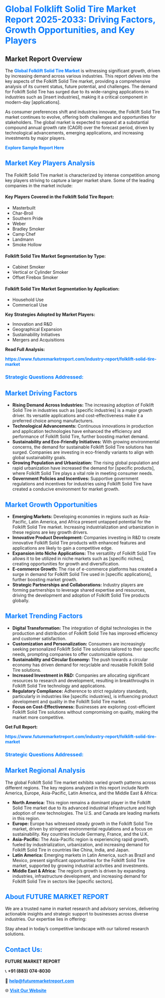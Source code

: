 <h1 style="color: #007BFF;">Global Folklift Solid Tire Market Report 2025-2033: Driving Factors, Growth Opportunities, and Key Players</h1>

<section id="overview">
<h2>Market Report Overview</h2>
<p>The <a href="https://www.futuremarketreport.com/industry-report/folklift-solid-tire-market" style="color: #007BFF; text-decoration: none;"><strong>Global Folklift Solid Tire Market</strong></a> is witnessing significant growth, driven by increasing demand across various industries. This report delves into the key aspects of the Folklift Solid Tire market, providing a comprehensive analysis of its current status, future potential, and challenges. The demand for Folklift Solid Tire has surged due to its wide-ranging applications in industries such as [insert industries], making it a critical component in modern-day [applications].</p>
<p>As consumer preferences shift and industries innovate, the Folklift Solid Tire market continues to evolve, offering both challenges and opportunities for stakeholders. The global market is expected to expand at a substantial compound annual growth rate (CAGR) over the forecast period, driven by technological advancements, emerging applications, and increasing investments by major players.</p>
</section>

<section id="overview">
<p><a href="https://www.futuremarketreport.com/request-sample/reportId=32747" style="color: #007BFF; text-decoration: none;"><strong>Explore Sample Report Here</strong></a></p>
</section>

<section id="key-players">
<h2 style="color: #007BFF;">Market Key Players Analysis</h2>
<p>The Folklift Solid Tire market is characterized by intense competition among key players striving to capture a larger market share. Some of the leading companies in the market include:</p>
<h4>Key Players Covered in the Folklift Solid Tire Report:</h4>
<ul><li>Masterbuilt</li><li>Char-Broil</li><li>Southern Pride</li><li>Weber</li><li>Bradley Smoker</li><li>Camp Chef</li><li>Landmann</li><li>Smoke Hollow</li></ul>
<h4>Folklift Solid Tire Market Segmentation by Type:</h4>
<ul><li>Cabinet Smoker</li><li>Vertical or Cylinder Smoker</li><li>Offset Firebox Smoker</li></ul>

<h4>Folklift Solid Tire Market Segmentation by Application:</h4>
<ul><li>Household Use</li><li>Commericail Use</li></ul>
<p><strong>Key Strategies Adopted by Market Players:</strong></p>
<ul>
<li>Innovation and R&D</li>
<li>Geographical Expansion</li>
<li>Sustainability Initiatives</li>
<li>Mergers and Acquisitions</li>
</ul>
</section>

<section>
<p><strong>Read Full Analysis: </strong></p><a href="https://www.futuremarketreport.com/industry-report/folklift-solid-tire-market" style="color: #007BFF; text-decoration: none;"><strong>https://www.futuremarketreport.com/industry-report/folklift-solid-tire-market</strong></a>
<h3 style="color: #007BFF;">Strategic Questions Addressed:</h3>
</section>

<section id="driving-factors">
<h2 style="color: #007BFF;">Market Driving Factors</h2>
<ul>
<li><strong>Rising Demand Across Industries:</strong> The increasing adoption of Folklift Solid Tire in industries such as [specific industries] is a major growth driver. Its versatile applications and cost-effectiveness make it a preferred choice among manufacturers.</li>
<li><strong>Technological Advancements:</strong> Continuous innovations in production and application technologies have enhanced the efficiency and performance of Folklift Solid Tire, further boosting market demand.</li>
<li><strong>Sustainability and Eco-Friendly Initiatives:</strong> With growing environmental concerns, the demand for sustainable Folklift Solid Tire solutions has surged. Companies are investing in eco-friendly variants to align with global sustainability goals.</li>
<li><strong>Growing Population and Urbanization:</strong> The rising global population and rapid urbanization have increased the demand for [specific products], where Folklift Solid Tire plays a vital role in meeting consumer needs.</li>
<li><strong>Government Policies and Incentives:</strong> Supportive government regulations and incentives for industries using Folklift Solid Tire have created a conducive environment for market growth.</li>
</ul>
</section>

<section id="growth-opportunities">
<h2 style="color: #007BFF;">Market Growth Opportunities</h2>
<ul>
<li><strong>Emerging Markets:</strong> Developing economies in regions such as Asia-Pacific, Latin America, and Africa present untapped potential for the Folklift Solid Tire market. Increasing industrialization and urbanization in these regions are key growth drivers.</li>
<li><strong>Innovative Product Development:</strong> Companies investing in R&D to create innovative Folklift Solid Tire products with enhanced features and applications are likely to gain a competitive edge.</li>
<li><strong>Expansion into Niche Applications:</strong> The versatility of Folklift Solid Tire allows it to be utilized in niche markets such as [specific niches], creating opportunities for growth and diversification.</li>
<li><strong>E-commerce Growth:</strong> The rise of e-commerce platforms has created a surge in demand for Folklift Solid Tire used in [specific applications], further boosting market growth.</li>
<li><strong>Strategic Partnerships and Collaborations:</strong> Industry players are forming partnerships to leverage shared expertise and resources, driving the development and adoption of Folklift Solid Tire products globally.</li>
</ul>
</section>

<section id="trending-factors">
<h2 style="color: #007BFF;">Market Trending Factors</h2>
<ul>
<li><strong>Digital Transformation:</strong> The integration of digital technologies in the production and distribution of Folklift Solid Tire has improved efficiency and customer satisfaction.</li>
<li><strong>Customization and Personalization:</strong> Consumers are increasingly seeking personalized Folklift Solid Tire solutions tailored to their specific needs, prompting companies to offer customizable options.</li>
<li><strong>Sustainability and Circular Economy:</strong> The push towards a circular economy has driven demand for recyclable and reusable Folklift Solid Tire solutions.</li>
<li><strong>Increased Investment in R&D:</strong> Companies are allocating significant resources to research and development, resulting in breakthroughs in Folklift Solid Tire technology and applications.</li>
<li><strong>Regulatory Compliance:</strong> Adherence to strict regulatory standards, particularly in industries like [specific industries], is influencing product development and quality in the Folklift Solid Tire market.</li>
<li><strong>Focus on Cost-Effectiveness:</strong> Businesses are exploring cost-efficient Folklift Solid Tire solutions without compromising on quality, making the market more competitive.</li>
</ul>
</section>

<section>
<p><strong>Get Full Report: </strong></p><a href="https://www.futuremarketreport.com/industry-report/folklift-solid-tire-market" style="color: #007BFF; text-decoration: none;"><strong>https://www.futuremarketreport.com/industry-report/folklift-solid-tire-market</strong></a>
<h3 style="color: #007BFF;">Strategic Questions Addressed:</h3>
</section>


<section id="regional-analysis">
<h2 style="color: #007BFF;">Market Regional Analysis</h2>
<p>The global Folklift Solid Tire market exhibits varied growth patterns across different regions. The key regions analyzed in this report include North America, Europe, Asia-Pacific, Latin America, and the Middle East & Africa:</p>
<ul>
<li><strong>North America:</strong> This region remains a dominant player in the Folklift Solid Tire market due to its advanced industrial infrastructure and high adoption of new technologies. The U.S. and Canada are leading markets in this region.</li>
<li><strong>Europe:</strong> Europe has witnessed steady growth in the Folklift Solid Tire market, driven by stringent environmental regulations and a focus on sustainability. Key countries include Germany, France, and the U.K.</li>
<li><strong>Asia-Pacific:</strong> The Asia-Pacific region is experiencing rapid growth, fueled by industrialization, urbanization, and increasing demand for Folklift Solid Tire in countries like China, India, and Japan.</li>
<li><strong>Latin America:</strong> Emerging markets in Latin America, such as Brazil and Mexico, present significant opportunities for the Folklift Solid Tire market, supported by growing industrial activities and investments.</li>
<li><strong>Middle East & Africa:</strong> The region’s growth is driven by expanding industries, infrastructure development, and increasing demand for Folklift Solid Tire in sectors like [specific sectors].</li>
</ul>
</section>

<footer>
<h2 style="color: #007BFF;">About FUTURE MARKET REPORT</h2>
<p>We are a trusted name in market research and advisory services, delivering actionable insights and strategic support to businesses across diverse industries. Our expertise lies in offering:</p>

<p>Stay ahead in today’s competitive landscape with our tailored research solutions.</p>

<h2 style="color: #007BFF;">Contact Us:</h2>
<p><strong>FUTURE MARKET REPORT</strong></p>
<p>📞 <strong>+91 (883) 074-8030</strong></p>
<p>📧 <strong><a href="mailto:help@futuremarketreport.com" style="color: #007BFF;">help@futuremarketreport.com</a></strong></p>
<p>🌐 <strong><a href="https://www.futuremarketreport.com/" style="color: #007BFF;">Visit Our Website</a></strong></p>
</footer>
